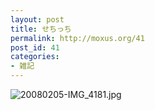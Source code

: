 ```yaml
---
layout: post
title: せちっち
permalink: http://moxus.org/41
post_id: 41
categories: 
- 雑記
---
```


![20080205-IMG_4181.jpg](http://moxuse.org/blog/media/1/20080205-IMG_4181.jpg)